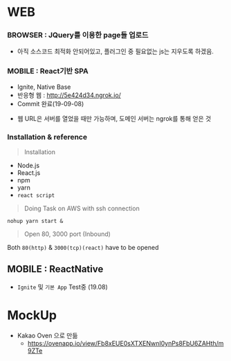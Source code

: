 # WEB
### BROWSER : JQuery를 이용한 page들 업로드
  - 아직 소스코드 최적화 안되어있고, 플러그인 중 필요없는 js는 지우도록 하겠음. 


### MOBILE : React기반 SPA
  - Ignite, Native Base
  - 반응형 웹 : http://5e424d34.ngrok.io/
  - Commit 완료(19-09-08)

* 웹 URL은 서버를 열었을 때만 가능하며, 도메인 서버는 ngrok를 통해 얻은 것



### Installation & reference

> Installation

- Node.js 
- React.js
- npm
- yarn
- `react script`



> Doing Task on AWS with ssh connection 

`nohup yarn start &`



> Open 80, 3000 port (Inbound) 

Both `80(http)` & `3000(tcp)(react)` have to be opened



## MOBILE : ReactNative

- `Ignite` 및 `기본 App` Test중 (19.08)



# MockUp
- Kakao Oven 으로 만듦
  - https://ovenapp.io/view/Fb8xEUE0sXTXENwnI0ynPs8FbU6ZAHth/m9ZTe
